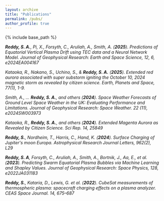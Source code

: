 ```yaml
---
layout: archive
title: "Publications"
permalink: /pubs/
author_profile: true
---
```


{% include base_path %}

_**Reddy, S. A.**, Pi, X., Forsyth, C., Aruliah, A., Smith, A. (**2025**). Predictions of Equatorial Vertical Plasma Drift using TEC data and a Neural Network Model. Journal of Geophysical Research: Earth and Space Science, 12, 6, e2024EA004167_

_Kataoka, R., Nakano, S., Uchino, S., & **Reddy, S. A.** (**2025**). Extended red aurora associated with super substorm igniting the October 10, 2024 magnetic storm as revealed by citizen science. Earth, Planets and Space, 77(1), 1-9._

_Smith, A., … **Reddy, S. A.**, and others (**2024**). Space Weather Forecasts of Ground Level Space Weather in the UK: Evaluating Performance and Limitations. Journal of Geophysical Research: Space Weather. 22 (11), e2024SW003973_

_Kataoka, R., **Reddy, S. A.**, and others (**2024**). Extended Magenta Aurora as Revealed by Citizen Science. Sci Rep. 14, 25849_

_**Reddy, S.**, Nordheim, T., Harris, C., Hand, K. (**2024**). Surface Charging of Jupiter's moon Europa. Astrophysical Research Journal Letters, 962(2), L29_

_**Reddy, S. A**, Forsyth, C., Aruliah, A., Smith, A., Bortnik, J., Aa, E., et al. (**2023**). Predicting Swarm Equatorial Plasma Bubbles via Machine Learning and Shapley Values. Journal of Geophysical Research: Space Physics, 128, e2022JA031183_

_**Reddy, S.**, Kataria, D., Lewis, G. et al. (**2022**). CubeSat measurements of thermospheric plasma: spacecraft charging effects on a plasma analyzer. CEAS Space Journal. 14, 675–687_

